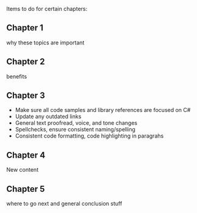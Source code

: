 Items to do for certain chapters:

## Chapter 1

why these topics are important

## Chapter 2

benefits

## Chapter 3

- Make sure all code samples and library references are focused on C#
- Update any outdated links
- General text proofread, voice, and tone changes
- Spellchecks, ensure consistent naming/spelling
- Consistent code formatting, code highlighting in paragrahs

## Chapter 4

New content

## Chapter 5

where to go next and general conclusion stuff

